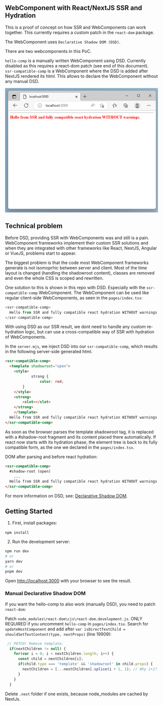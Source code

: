 ## WebComponent with React/NextJS SSR and Hydration

This is a proof of concept on how SSR and WebComponents can work together. This currently requires a custom patch in the `react-dom` package.

The WebComponent uses `Declarative Shadow DOM (DSD)`.

There are two webcomponents in this PoC. 

`hello-comp` is a manually written WebComponent using DSD. Currently disabled as this requires a react-dom patch (see end of this document).
`ssr-compatible-comp` is a WebComponent where the DSD is added after NextJS rendered its html. This allows to declare the WebComponent without any manual DSD.

![Result](result.png)

## Technical problem

Before DSD, providing SSR with WebComponents was and still is a pain. WebComponent frameworks implement their custom SSR solutions and when they are integrated with 
other frameworks like React, NextJS, Angular or VueJS, problems start to appear.

The biggest problem is that the code most WebComponent frameworks generate is not isomoprhic between server and client. Most of the time layout is changed (handling the shadowroot content), classes are removed and even the whole CSS is scoped and rewritten.

One solution to this is shown in this repo with DSD. Especially with the `ssr-compatible-comp` WebComponent. The WebComponent can be used like regular client-side WebComponents, as seen in the `pages/index.tsx`:

```js
<ssr-compatible-comp>
  Hello from SSR and fully compatible react hydration WITHOUT warnings.
</ssr-compatible-comp>
```

With using DSD as our SSR result, we dont need to handle any custom re-hydration logic, but can use a cross-compatible way of SSR with hydration of WebComponents.

In the `server.mjs`, we inject DSD into our `ssr-compatible-comp`, which results in the following server-side generated html.

```html
<ssr-compatible-comp>
  <template shadowroot="open">
    <style>
			strong {
				color: red;
    	}
    </style>
    <strong>
    	<slot></slot>
    </strong>
	</template>
  Hello from SSR and fully compatible react hydration WITHOUT warnings.
</ssr-compatible-comp>
```

As soon as the browser parses the template shadowroot tag, it is replaced with a #shadow-root fragment and its content placed there automatically. 
If react now starts with its hydration phase, the element tree is back to its fully compatible form, as the one we declared in the `pages/index.tsx`.

DOM after parsing and before react hydration:

```html
<ssr-compatible-comp>
  #shadow-root (open)
    ...
  Hello from SSR and fully compatible react hydration WITHOUT warnings.
</ssr-compatible-comp>
```

For more information on DSD, see: [Declarative Shadow DOM](https://github.com/mfreed7/declarative-shadow-dom).

## Getting Started

1. First, install packages:

`npm install`


2. Run the development server:

```bash
npm run dev
# or
yarn dev
# or
pnpm dev
```

Open [http://localhost:3000](http://localhost:3000) with your browser to see the result.

### Manual Declarative Shadow DOM

If you want the hello-comp to also work (manually DSD), you need to patch `react-dom`:

Patch `node_modules\react-dom\cjs\react-dom.development.js`. ONLY REQUIRED if you uncomment `hello-comp` in `pages/index.tsx`.
Search for `updateHostComponent` and add after `var isDirectTextChild = shouldSetTextContent(type, nextProps)` (line 19909):

```js
 // PATCH! Remove template.
  if(nextChildren != null) {
    for(var i = 0; i < nextChildren.length; i++) {
      const child = nextChildren[i];
      if(child.type === 'template' && 'shadowroot' in child.props) {
        nextChildren = [...nextChildren].splice(i + 1, 1); // Why i+1? Splicing at 0 does remove the second item...
      }
    }
  }
```

Delete `.next` folder if one exists, because node_modules are cached by NextJs.
